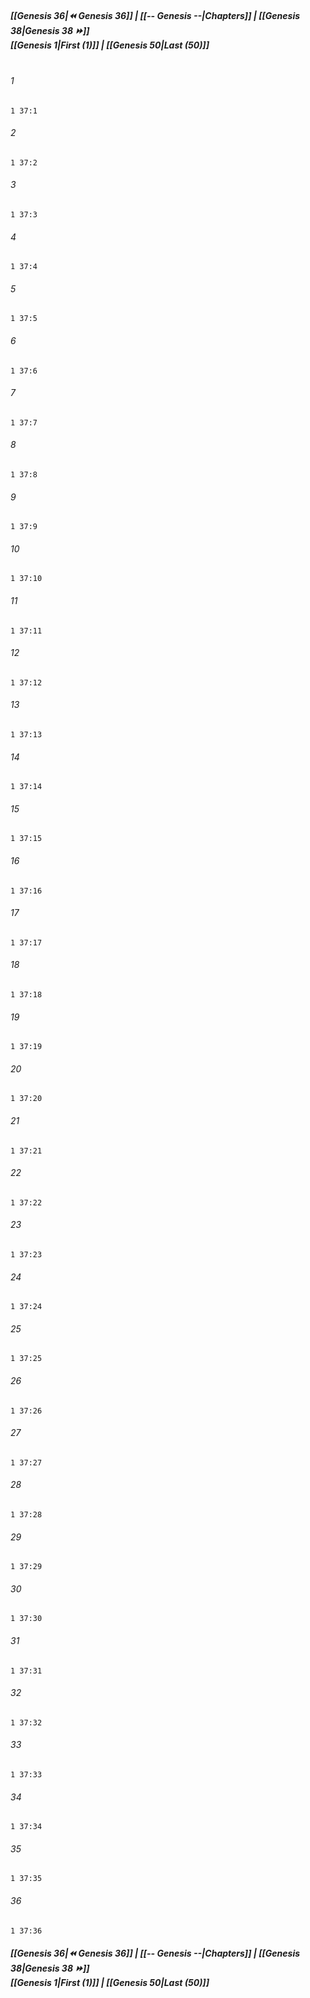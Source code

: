
##### **[[Genesis 36|⏪ Genesis 36]] | [[-- Genesis --|Chapters]] | [[Genesis 38|Genesis 38 ⏩]]**<br>**[[Genesis 1|First (1)]] | [[Genesis 50|Last (50)]]**<br><br>

###### 1
``` verse
1 37:1
```
###### 2
``` verse
1 37:2
```
###### 3
``` verse
1 37:3
```
###### 4
``` verse
1 37:4
```
###### 5
``` verse
1 37:5
```
###### 6
``` verse
1 37:6
```
###### 7
``` verse
1 37:7
```
###### 8
``` verse
1 37:8
```
###### 9
``` verse
1 37:9
```
###### 10
``` verse
1 37:10
```
###### 11
``` verse
1 37:11
```
###### 12
``` verse
1 37:12
```
###### 13
``` verse
1 37:13
```
###### 14
``` verse
1 37:14
```
###### 15
``` verse
1 37:15
```
###### 16
``` verse
1 37:16
```
###### 17
``` verse
1 37:17
```
###### 18
``` verse
1 37:18
```
###### 19
``` verse
1 37:19
```
###### 20
``` verse
1 37:20
```
###### 21
``` verse
1 37:21
```
###### 22
``` verse
1 37:22
```
###### 23
``` verse
1 37:23
```
###### 24
``` verse
1 37:24
```
###### 25
``` verse
1 37:25
```
###### 26
``` verse
1 37:26
```
###### 27
``` verse
1 37:27
```
###### 28
``` verse
1 37:28
```
###### 29
``` verse
1 37:29
```
###### 30
``` verse
1 37:30
```
###### 31
``` verse
1 37:31
```
###### 32
``` verse
1 37:32
```
###### 33
``` verse
1 37:33
```
###### 34
``` verse
1 37:34
```
###### 35
``` verse
1 37:35
```
###### 36
``` verse
1 37:36
```

##### **[[Genesis 36|⏪ Genesis 36]] | [[-- Genesis --|Chapters]] | [[Genesis 38|Genesis 38 ⏩]]**<br>**[[Genesis 1|First (1)]] | [[Genesis 50|Last (50)]]**
